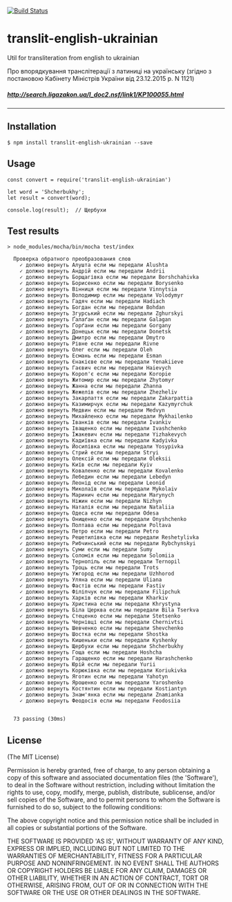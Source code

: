 [![Build Status](https://travis-ci.org/MarkovSergii/translit-english-ukrainian.svg?branch=master)](https://travis-ci.org/MarkovSergii/translit-english-ukrainian)

# translit-english-ukrainian
Util for transliteration from english to ukrainian

Про впорядкування транслітерації з латиницi на українську
(згідно з постановою Кабінету Міністрів України від 23.12.2015 р. N 1121)

##### http://search.ligazakon.ua/l_doc2.nsf/link1/KP100055.html

---
## Installation
```
$ npm install translit-english-ukrainian --save
```
## Usage
```
const convert = require('translit-english-ukrainian')

let word = 'Shcherbukhy';
let result = convert(word); 

console.log(result);  // Щербухи
```

## Test results
```
> node_modules/mocha/bin/mocha test/index

  Проверка обратного преобразования слов
    ✓ должно вернуть Алушта если мы передали Alushta
    ✓ должно вернуть Андрій если мы передали Andrii
    ✓ должно вернуть Борщагівка если мы передали Borshchahivka
    ✓ должно вернуть Борисенко если мы передали Borysenko
    ✓ должно вернуть Вінниця если мы передали Vinnytsia
    ✓ должно вернуть Володимир если мы передали Volodymyr
    ✓ должно вернуть Гадяч если мы передали Hadiach
    ✓ должно вернуть Богдан если мы передали Bohdan
    ✓ должно вернуть Згурський если мы передали Zghurskyi
    ✓ должно вернуть Ґалаґан если мы передали Galagan
    ✓ должно вернуть Ґорґани если мы передали Gorgany
    ✓ должно вернуть Донецьк если мы передали Donetsk
    ✓ должно вернуть Дмитро если мы передали Dmytro
    ✓ должно вернуть Рівне если мы передали Rivne
    ✓ должно вернуть Олег если мы передали Oleh
    ✓ должно вернуть Есмань если мы передали Esman
    ✓ должно вернуть Єнакієве если мы передали Yenakiieve
    ✓ должно вернуть Гаєвич если мы передали Haievych
    ✓ должно вернуть Короп'є если мы передали Koropie
    ✓ должно вернуть Житомир если мы передали Zhytomyr
    ✓ должно вернуть Жанна если мы передали Zhanna
    ✓ должно вернуть Жежелів если мы передали Zhezheliv
    ✓ должно вернуть Закарпаття если мы передали Zakarpattia
    ✓ должно вернуть Казимирчук если мы передали Kazymyrchuk
    ✓ должно вернуть Медвин если мы передали Medvyn
    ✓ должно вернуть Михайленко если мы передали Mykhailenko
    ✓ должно вернуть Іванків если мы передали Ivankiv
    ✓ должно вернуть Іващенко если мы передали Ivashchenko
    ✓ должно вернуть Їжакевич если мы передали Yizhakevych
    ✓ должно вернуть Кадиївка если мы передали Kadyivka
    ✓ должно вернуть Йосипівка если мы передали Yosypivka
    ✓ должно вернуть Стрий если мы передали Stryi
    ✓ должно вернуть Олексій если мы передали Oleksii
    ✓ должно вернуть Київ если мы передали Kyiv
    ✓ должно вернуть Коваленко если мы передали Kovalenko
    ✓ должно вернуть Лебедин если мы передали Lebedyn
    ✓ должно вернуть Леонід если мы передали Leonid
    ✓ должно вернуть Миколаїв если мы передали Mykolaiv
    ✓ должно вернуть Маринич если мы передали Marynych
    ✓ должно вернуть Ніжин если мы передали Nizhyn
    ✓ должно вернуть Наталія если мы передали Nataliia
    ✓ должно вернуть Одеса если мы передали Odesa
    ✓ должно вернуть Онищенко если мы передали Onyshchenko
    ✓ должно вернуть Полтава если мы передали Poltava
    ✓ должно вернуть Петро если мы передали Petro
    ✓ должно вернуть Решетилівка если мы передали Reshetylivka
    ✓ должно вернуть Рибчинський если мы передали Rybchynskyi
    ✓ должно вернуть Суми если мы передали Sumy
    ✓ должно вернуть Соломія если мы передали Solomiia
    ✓ должно вернуть Тернопіль если мы передали Ternopil
    ✓ должно вернуть Троць если мы передали Trots
    ✓ должно вернуть Ужгород если мы передали Uzhhorod
    ✓ должно вернуть Уляна если мы передали Uliana
    ✓ должно вернуть Фастів если мы передали Fastiv
    ✓ должно вернуть Філіпчук если мы передали Filipchuk
    ✓ должно вернуть Харків если мы передали Kharkiv
    ✓ должно вернуть Христина если мы передали Khrystyna
    ✓ должно вернуть Біла Церква если мы передали Bila Tserkva
    ✓ должно вернуть Стеценко если мы передали Stetsenko
    ✓ должно вернуть Чернівці если мы передали Chernivtsi
    ✓ должно вернуть Шевченко если мы передали Shevchenko
    ✓ должно вернуть Шостка если мы передали Shostka
    ✓ должно вернуть Кишеньки если мы передали Kyshenky
    ✓ должно вернуть Щербухи если мы передали Shcherbukhy
    ✓ должно вернуть Гоща если мы передали Hoshcha
    ✓ должно вернуть Гаращенко если мы передали Harashchenko
    ✓ должно вернуть Юрій если мы передали Yurii
    ✓ должно вернуть Корюківка если мы передали Koriukivka
    ✓ должно вернуть Яготин если мы передали Yahotyn
    ✓ должно вернуть Ярошенко если мы передали Yaroshenko
    ✓ должно вернуть Костянтин если мы передали Kostiantyn
    ✓ должно вернуть Знам'янка если мы передали Znamianka
    ✓ должно вернуть Феодосія если мы передали Feodosiia


  73 passing (30ms)
```

## License

(The MIT License)

Permission is hereby granted, free of charge, to any person obtaining a copy of this software and associated documentation files (the 'Software'), to deal in the Software without restriction, including without limitation the rights to use, copy, modify, merge, publish, distribute, sublicense, and/or sell copies of the Software, and to permit persons to whom the Software is furnished to do so, subject to the following conditions:

The above copyright notice and this permission notice shall be included in all copies or substantial portions of the Software.

THE SOFTWARE IS PROVIDED 'AS IS', WITHOUT WARRANTY OF ANY KIND, EXPRESS OR IMPLIED, INCLUDING BUT NOT LIMITED TO THE WARRANTIES OF MERCHANTABILITY, FITNESS FOR A PARTICULAR PURPOSE AND NONINFRINGEMENT. IN NO EVENT SHALL THE AUTHORS OR COPYRIGHT HOLDERS BE LIABLE FOR ANY CLAIM, DAMAGES OR OTHER LIABILITY, WHETHER IN AN ACTION OF CONTRACT, TORT OR OTHERWISE, ARISING FROM, OUT OF OR IN CONNECTION WITH THE SOFTWARE OR THE USE OR OTHER DEALINGS IN THE SOFTWARE.